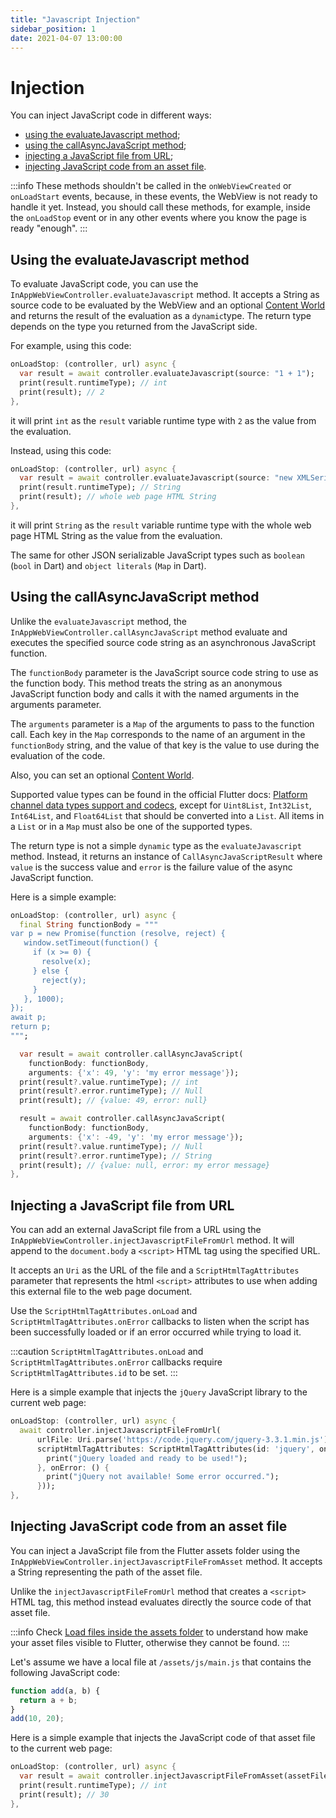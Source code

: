```yaml
---
title: "Javascript Injection"
sidebar_position: 1
date: 2021-04-07 13:00:00
---
```


# Injection

You can inject JavaScript code in different ways:
- [using the evaluateJavascript method](#Using-the-evaluateJavascript-method);
- [using the callAsyncJavaScript method](#Using-the-callAsyncJavaScript-method);
- [injecting a JavaScript file from URL](#Injecting-a-JavaScript-file-from-URL);
- [injecting JavaScript code from an asset file](#Injecting-JavaScript-code-from-an-asset-file).

:::info
  These methods shouldn't be called in the `onWebViewCreated` or `onLoadStart` events, because, in these events, the WebView is not ready to handle it yet. Instead, you should call these methods, for example, inside the `onLoadStop` event or in any other events where you know the page is ready "enough".
:::

## Using the evaluateJavascript method

To evaluate JavaScript code, you can use the `InAppWebViewController.evaluateJavascript` method. It accepts a String as source code to be evaluated by the WebView and an optional [Content World](/docs/webview/javascript/content-worlds) and returns the result of the evaluation as a `dynamic`type.
The return type depends on the type you returned from the JavaScript side.

For example, using this code:
```dart
onLoadStop: (controller, url) async {
  var result = await controller.evaluateJavascript(source: "1 + 1");
  print(result.runtimeType); // int
  print(result); // 2
},
```
it will print `int` as the `result` variable runtime type with `2` as the value from the evaluation.

Instead, using this code:
```dart
onLoadStop: (controller, url) async {
  var result = await controller.evaluateJavascript(source: "new XMLSerializer().serializeToString(document);");
  print(result.runtimeType); // String
  print(result); // whole web page HTML String
},
```
it will print `String` as the `result` variable runtime type with the whole web page HTML String as the value from the evaluation.

The same for other JSON serializable JavaScript types such as `boolean` (`bool` in Dart) and `object literals` (`Map` in Dart).

## Using the callAsyncJavaScript method

Unlike the `evaluateJavascript` method, the `InAppWebViewController.callAsyncJavaScript` method evaluate and executes the specified source code string as an asynchronous JavaScript function.

The `functionBody` parameter is the JavaScript source code string to use as the function body. This method treats the string as an anonymous JavaScript function body and calls it with the named arguments in the arguments parameter.

The `arguments` parameter is a `Map` of the arguments to pass to the function call. Each key in the `Map` corresponds to the name of an argument in the `functionBody` string, and the value of that key is the value to use during the evaluation of the code.

Also, you can set an optional [Content World](/docs/webview/javascript/content-worlds).

Supported value types can be found in the official Flutter docs: [Platform channel data types support and codecs](https://flutter.dev/docs/development/platform-integration/platform-channels#codec), except for `Uint8List`, `Int32List`, `Int64List`, and `Float64List` that should be converted into a `List`. All items in a `List` or in a `Map` must also be one of the supported types.

The return type is not a simple `dynamic` type as the `evaluateJavascript` method. Instead, it returns an instance of `CallAsyncJavaScriptResult` where `value` is the success value and `error` is the failure value of the async JavaScript function.

Here is a simple example:
```dart
onLoadStop: (controller, url) async {
  final String functionBody = """
var p = new Promise(function (resolve, reject) {
   window.setTimeout(function() {
     if (x >= 0) {
       resolve(x);
     } else {
       reject(y);
     }
   }, 1000);
});
await p;
return p;
""";

  var result = await controller.callAsyncJavaScript(
    functionBody: functionBody,
    arguments: {'x': 49, 'y': 'my error message'});
  print(result?.value.runtimeType); // int
  print(result?.error.runtimeType); // Null
  print(result); // {value: 49, error: null}

  result = await controller.callAsyncJavaScript(
    functionBody: functionBody,
    arguments: {'x': -49, 'y': 'my error message'});
  print(result?.value.runtimeType); // Null
  print(result?.error.runtimeType); // String
  print(result); // {value: null, error: my error message}
},
```

## Injecting a JavaScript file from URL

You can add an external JavaScript file from a URL using the `InAppWebViewController.injectJavascriptFileFromUrl` method. It will append to the `document.body` a `<script>` HTML tag using the specified URL.

It accepts an `Uri` as the URL of the file and a `ScriptHtmlTagAttributes` parameter that represents the html `<script>` attributes to use when adding this external file to the web page document.

Use the `ScriptHtmlTagAttributes.onLoad` and `ScriptHtmlTagAttributes.onError` callbacks to listen when the script has been successfully loaded or if an error occurred while trying to load it.

:::caution
  `ScriptHtmlTagAttributes.onLoad` and `ScriptHtmlTagAttributes.onError` callbacks require `ScriptHtmlTagAttributes.id` to be set.
:::

Here is a simple example that injects the `jQuery` JavaScript library to the current web page:
```dart
onLoadStop: (controller, url) async {
  await controller.injectJavascriptFileFromUrl(
      urlFile: Uri.parse('https://code.jquery.com/jquery-3.3.1.min.js'),
      scriptHtmlTagAttributes: ScriptHtmlTagAttributes(id: 'jquery', onLoad: () {
        print("jQuery loaded and ready to be used!");
      }, onError: () {
        print("jQuery not available! Some error occurred.");
      }));
},
```

## Injecting JavaScript code from an asset file

You can inject a JavaScript file from the Flutter assets folder using the `InAppWebViewController.injectJavascriptFileFromAsset` method. It accepts a String representing the path of the asset file.

Unlike the `injectJavascriptFileFromUrl` method that creates a `<script>` HTML tag, this method instead evaluates directly the source code of that asset file.

:::info
  Check [Load files inside the assets folder](/docs/intro#load-files-inside-the-assets-folder) to understand how make your asset files visible to Flutter, otherwise they cannot be found.
:::

Let's assume we have a local file at `/assets/js/main.js` that contains the following JavaScript code:
```javascript
function add(a, b) {
  return a + b;
}
add(10, 20);
```

Here is a simple example that injects the JavaScript code of that asset file to the current web page:
```dart
onLoadStop: (controller, url) async {
  var result = await controller.injectJavascriptFileFromAsset(assetFilePath: "assets/js/main.js");
  print(result.runtimeType); // int
  print(result); // 30
},
```
